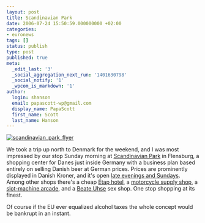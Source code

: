 ```yaml
---
layout: post
title: Scandinavian Park
date: 2006-07-24 15:50:59.000000000 +02:00
categories:
- euronews
tags: []
status: publish
type: post
published: true
meta:
  _edit_last: '3'
  _social_aggregation_next_run: '1401630798'
  _social_notify: '1'
  _wpcom_is_markdown: '1'
author:
  login: shanson
  email: papascott-wp@gmail.com
  display_name: PapaScott
  first_name: Scott
  last_name: Hanson
---
```

<p><a href="http://www.scandinavian-park.com/index.php?id=10"><img src="http://www.papascott.de/wordpress/wp-content/uploads/2006/07/scandinavian_park_flyer.jpg" alt="scandinavian_park_flyer" /></a></p>
<p>We took a trip up north to Denmark for the weekend, and I was most impressed by our stop Sunday morning at <a href="http://www.scandinavian-park.com/index.php?id=10">Scandinavian Park</a> in Flensburg, a shopping center for Danes just inside Germany with a business plan based entirely on selling Danish beer at German prices. Prices are prominently displayed in Danish Kroner, and it's open <a href="http://www.scandinavian-park.com/index.php?id=33">late evenings and Sundays</a>. Among other shops there's a cheap <a href="http://www.etaphotel.com/etaphotel/fichehotel/gb/etp/6299/fiche_hotel.shtml">Etap hotel</a>, a <a href="http://www.heingericke-flensburg.de/">motorcycle supply shop</a>, a <a href="http://www.hier-bin-ich-koenig.de/">slot-machine arcade</a>, and a <a href="http://www.beate-uhse.com/">Beate Uhse</a> sex shop. One stop shopping at its finest.</p>
<p>Of course if the EU ever equalized alcohol taxes the whole concept would be bankrupt in an instant.</p>
